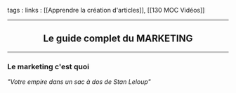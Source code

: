 tags : 
links : [[Apprendre la création d'articles]], [[130 MOC Vidéos]]

****

<h2 style="text-align: center;"> Le guide complet du MARKETING </h2>

****


### Le marketing c'est quoi 

*"Votre empire dans un sac à dos de Stan Leloup"*

